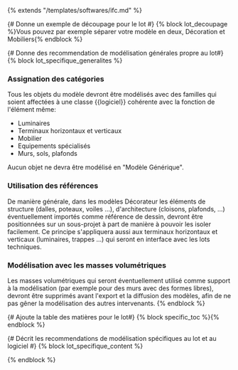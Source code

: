 {% extends "/templates/softwares/ifc.md" %}


{# Donne un exemple de découpage pour le lot #}
{% block lot_decoupage %}Vous pouvez par exemple séparer votre modèle en deux, Décoration et Mobiliers{% endblock %}

{# Donne des recommendation de modélisation générales propre au lot#}
{% block lot_specifique_generalites %}
### Assignation des catégories

Tous les objets du modèle devront être modélisés avec des familles qui soient affectées à une classe {{logiciel}} cohérente avec la fonction de l'élément même:

* Luminaires
* Terminaux horizontaux et verticaux
* Mobilier
* Equipements spécialisés
* Murs, sols, plafonds

Aucun objet ne devra être modélisé en "Modèle Générique".

### Utilisation des références 

De manière générale, dans les modèles Décorateur les éléments de structure (dalles, poteaux, voiles ...), d'architecture (cloisons, plafonds, ...) éventuellement importés comme référence de dessin, devront être positionnées sur un sous-projet à part de manière à pouvoir les isoler facilement. 
Ce principe s'appliquera aussi aux terminaux horizontaux et verticaux (luminaires, trappes ...) qui seront en interface avec les lots techniques. 

### Modélisation avec les masses volumétriques

Les masses volumétriques qui seront éventuellement utilisé comme support à la modélisation (par exemple pour des murs avec des formes libres), devront être supprimés avant l'export et la diffusion des modèles, afin de ne pas gêner la modélisation des autres intervenants. 
{% endblock %}

{# Ajoute la table des matières pour le lot#}
{% block specific_toc %}{% endblock %}

{# Décrit les recommendations de modélisation spécifiques au lot et au logiciel #}
{% block lot_specifique_content %}

{% endblock %}